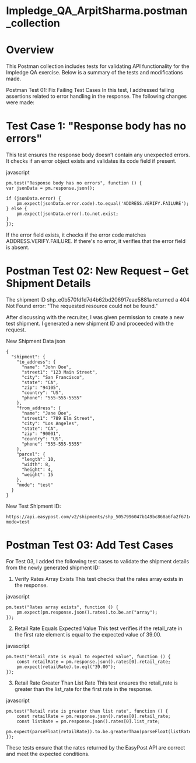 # Impledge_QA_ArpitSharma.postman_collection
# Overview
This Postman collection includes tests for validating API functionality for the Impledge QA exercise. Below is a summary of the tests and modifications made.

Postman Test 01: Fix Failing Test Cases
In this test, I addressed failing assertions related to error handling in the response. The following changes were made:

# Test Case 1: "Response body has no errors"
This test ensures the response body doesn’t contain any unexpected errors. It checks if an error object exists and validates its code field if present.

javascript

    pm.test("Response body has no errors", function () {
    var jsonData = pm.response.json();
    
    if (jsonData.error) {
        pm.expect(jsonData.error.code).to.equal('ADDRESS.VERIFY.FAILURE');
    } else {
        pm.expect(jsonData.error).to.not.exist;
    }
    });
    
If the error field exists, it checks if the error code matches ADDRESS.VERIFY.FAILURE.
If there's no error, it verifies that the error field is absent.

# Postman Test 02: New Request – Get Shipment Details
The shipment ID shp_e0b570fd1d7d4b62bd206917eae5881a returned a 404 Not Found error: "The requested resource could not be found."

After discussing with the recruiter, I was given permission to create a new test shipment. I generated a new shipment ID and proceeded with the request.

New Shipment Data
json

    {
      "shipment": {
        "to_address": {
          "name": "John Doe",
          "street1": "123 Main Street",
          "city": "San Francisco",
          "state": "CA",
          "zip": "94105",
          "country": "US",
          "phone": "555-555-5555"
        },
        "from_address": {
          "name": "Jane Doe",
          "street1": "789 Elm Street",
          "city": "Los Angeles",
          "state": "CA",
          "zip": "90001",
          "country": "US",
          "phone": "555-555-5555"
        },
        "parcel": {
          "length": 10,
          "width": 8,
          "height": 4,
          "weight": 15
        },
        "mode": "test"
      }
    }
New Test Shipment ID:

    https://api.easypost.com/v2/shipments/shp_5057996047b149bc868a6fa2f671c714?mode=test
    
# Postman Test 03: Add Test Cases
For Test 03, I added the following test cases to validate the shipment details from the newly generated shipment ID:

1. Verify Rates Array Exists
This test checks that the rates array exists in the response.

javascript

    pm.test("Rates array exists", function () {
        pm.expect(pm.response.json().rates).to.be.an("array");
    });
    
2. Retail Rate Equals Expected Value
This test verifies if the retail_rate in the first rate element is equal to the expected value of 39.00.

javascript

    pm.test("Retail rate is equal to expected value", function () {
        const retailRate = pm.response.json().rates[0].retail_rate;
        pm.expect(retailRate).to.eql("39.00");
    });
    
3. Retail Rate Greater Than List Rate
This test ensures the retail_rate is greater than the list_rate for the first rate in the response.

javascript

    pm.test("Retail rate is greater than list rate", function () {
        const retailRate = pm.response.json().rates[0].retail_rate;
        const listRate = pm.response.json().rates[0].list_rate;
        pm.expect(parseFloat(retailRate)).to.be.greaterThan(parseFloat(listRate));
    });
These tests ensure that the rates returned by the EasyPost API are correct and meet the expected conditions.


